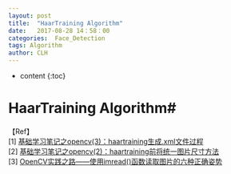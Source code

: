 ```yaml
---
layout: post
title:  "HaarTraining Algorithm"
date:   2017-08-28 14：58：00
categories:  Face_Detection
tags: Algorithm
author: CLH
---
```


* content
{:toc}

# HaarTraining Algorithm#


      


【Ref】  
[1] [基础学习笔记之opencv(3)：haartraining生成.xml文件过程](http://www.cnblogs.com/tornadomeet/archive/2012/03/28/2420936.html)      
[2] [基础学习笔记之opencv(2)：haartraining前将统一图片尺寸方法](http://www.cnblogs.com/tornadomeet/archive/2012/03/27/2420088.html)  
[3] [ OpenCV实践之路——使用imread()函数读取图片的六种正确姿势](http://blog.csdn.net/xingchenbingbuyu/article/details/51375078)
